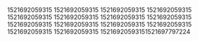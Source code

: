 1521692059315
1521692059315
1521692059315
1521692059315
1521692059315
1521692059315
1521692059315
1521692059315
1521692059315
1521692059315
1521692059315
1521692059315
1521692059315
1521692059315
15216920593151521697797224